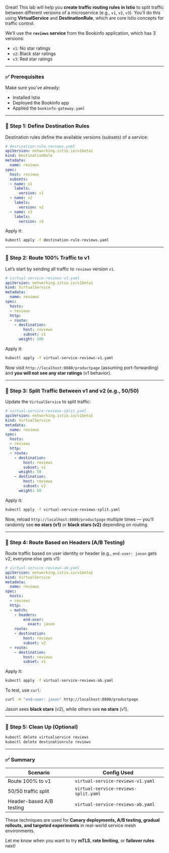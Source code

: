 Great! This lab will help you **create traffic routing rules in Istio** to split traffic between different versions of a microservice (e.g., `v1`, `v2`, `v3`). You’ll do this using **VirtualService** and **DestinationRule**, which are core Istio concepts for traffic control.

We’ll use the **`reviews` service** from the Bookinfo application, which has 3 versions:
- `v1`: No star ratings
- `v2`: Black star ratings
- `v3`: Red star ratings

---

### ✅ Prerequisites

Make sure you’ve already:
- Installed Istio
- Deployed the Bookinfo app
- Applied the `bookinfo-gateway.yaml`

---

### 🧪 Step 1: Define Destination Rules

Destination rules define the available versions (subsets) of a service:

```yaml
# destination-rule-reviews.yaml
apiVersion: networking.istio.io/v1beta1
kind: DestinationRule
metadata:
  name: reviews
spec:
  host: reviews
  subsets:
  - name: v1
    labels:
      version: v1
  - name: v2
    labels:
      version: v2
  - name: v3
    labels:
      version: v3
```

Apply it:

```bash
kubectl apply -f destination-rule-reviews.yaml
```

---

### 🧪 Step 2: Route 100% Traffic to v1

Let’s start by sending all traffic to `reviews` version `v1`.

```yaml
# virtual-service-reviews-v1.yaml
apiVersion: networking.istio.io/v1beta1
kind: VirtualService
metadata:
  name: reviews
spec:
  hosts:
  - reviews
  http:
  - route:
    - destination:
        host: reviews
        subset: v1
      weight: 100
```

Apply it:

```bash
kubectl apply -f virtual-service-reviews-v1.yaml
```

Now visit `http://localhost:8080/productpage` (assuming port-forwarding) and **you will not see any star ratings** (v1 behavior).

---

### 🧪 Step 3: Split Traffic Between v1 and v2 (e.g., 50/50)

Update the `VirtualService` to split traffic:

```yaml
# virtual-service-reviews-split.yaml
apiVersion: networking.istio.io/v1beta1
kind: VirtualService
metadata:
  name: reviews
spec:
  hosts:
  - reviews
  http:
  - route:
    - destination:
        host: reviews
        subset: v1
      weight: 50
    - destination:
        host: reviews
        subset: v2
      weight: 50
```

Apply it:

```bash
kubectl apply -f virtual-service-reviews-split.yaml
```

Now, reload `http://localhost:8080/productpage` multiple times — you’ll randomly see **no stars (v1)** or **black stars (v2)** depending on routing.

---

### 🧪 Step 4: Route Based on Headers (A/B Testing)

Route traffic based on user identity or header (e.g., `end-user: jason` gets v2, everyone else gets v1):

```yaml
# virtual-service-reviews-ab.yaml
apiVersion: networking.istio.io/v1beta1
kind: VirtualService
metadata:
  name: reviews
spec:
  hosts:
  - reviews
  http:
  - match:
    - headers:
        end-user:
          exact: jason
    route:
    - destination:
        host: reviews
        subset: v2
  - route:
    - destination:
        host: reviews
        subset: v1
```

Apply it:

```bash
kubectl apply -f virtual-service-reviews-ab.yaml
```

To test, use `curl`:

```bash
curl -H "end-user: jason" http://localhost:8080/productpage
```

Jason sees **black stars** (v2), while others see **no stars** (v1).

---

### 🧪 Step 5: Clean Up (Optional)

```bash
kubectl delete virtualservice reviews
kubectl delete destinationrule reviews
```

---

### ✅ Summary

| Scenario | Config Used |
|----------|-------------|
| Route 100% to v1 | `virtual-service-reviews-v1.yaml` |
| 50/50 traffic split | `virtual-service-reviews-split.yaml` |
| Header-based A/B testing | `virtual-service-reviews-ab.yaml` |

These techniques are used for **Canary deployments, A/B testing, gradual rollouts, and targeted experiments** in real-world service mesh environments.

Let me know when you want to try **mTLS**, **rate limiting**, or **failover rules** next!